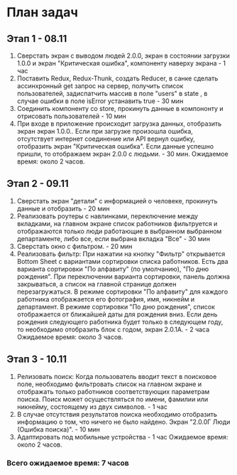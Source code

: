 <h1>План задач</h1>

<h2>Этап 1 - 08.11</h2>

1) Сверстать экран с выводом людей 2.0.0, экран в состоянии загрузки 1.0.0 и экран "Критическая ошибка", 
компоненту наверху экрана - 1 час 
2) Поставить Redux, Redux-Thunk, cоздать Reducer, в санке сделать ассинхронный get запрос на сервер, получить список пользователей, 
задиспатчить массив в поле "users" в state , в случае ошибки в поле isError устанавить true - 30 мин
3) Соединить компоненту со store, прокинуть данные в компононту и отрисовать пользователей - 10 мин
4) При входе в приложение происходит загрузка данных, отобразить экран экран 1.0.0..
Если при загрузке произошла ошибка, отсутствует интернет соединение или API вернул ошибку, 
отобразить экран "Критическая ошибка". Если данные успешно пришли, то отображаем экран 2.0.0 с людьми. - 30 мин.
Ожидаемое время: около 2 часов.

<h2>Этап 2 - 09.11</h2>

1) Сверстать экран "детали"  с информацией о человеке, прокинуть данные и отобразить - 20 мин
2) Реализовать роутеры с навлинками, переключение между вкладками,  на главном экране список работников фильтруется и отображаются только люди работающие в выбранном выбранном департаменте, либо все, если выбрана вкладка "Все" - 30 мин
3) Сверстать окно с фильтром. - 20 мин
4) Реализовать фильтр:
При нажатии на кнопку "Фильтр" открывается Bottom Sheet с вариантами сортировки списка работников. Есть два варианта сортировки "По алфавиту" (по умолчанию), "По дню рождения". При переключении варианта сортировки, панель должна закрываться, а список на главной странице должен перезагружаться. В режиме сортировки "По алфавиту" для каждого работника отображается его фотография, имя, никнейм и департамент. В режиме сортировки "По дню рождения", список отображается от ближайшей даты для рождения вниз. 
Если день рождения следующего работника будет только в следующем году, то необходимо отобразить блок с годом, экран 2.0.1А. - 2 часа
Ожидаемое время: около 3 часов.
 
<h2>Этап 3 - 10.11</h2>

1) Релизовать поиск: Когда пользователь вводит текст в поисковое поле, необходимо фильтровать список на главном экране и отображать только работников соответствующих параметрам поиска. Поиск может осуществляться по имени, фамилии или никнейму, состоящему из двух символов. - 1 час
2) В случае отсутствия результатов поиска необходимо отобразить информацию о том, что ничего не было найдено. Экран "2.0.0Г Люди (Ошибка поиска)". - 10 мин
3) Адаптировать под мобильные устройства - 1 час
Ожидаемое время: около 2 часов.

<h3>Всего ожидаемое время: 7 часов </h3>
